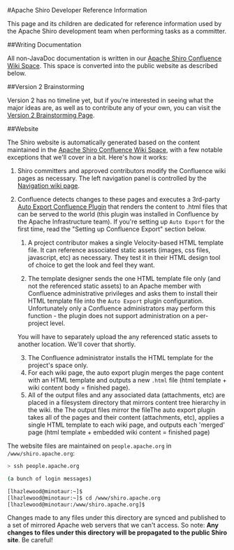 <a name="Developers-ApacheShiroDeveloperReferenceInformation"></a>
#Apache Shiro Developer Reference Information

This page and its children are dedicated for reference information used by the Apache Shiro development team when performing tasks as a committer.

<a name="Developers-WritingDocumentation"></a>
##Writing Documentation

All non-JavaDoc documentation is written in our [Apache Shiro Confluence Wiki Space](https://cwiki.apache.org/confluence/display/SHIRO). This space is converted into the public website as described below.

<a name="Developers-Version2Brainstorming"></a>
##Version 2 Brainstorming

Version 2 has no timeline yet, but if you're interested in seeing what the major ideas are, as well as to contribute any of your own, you can visit the [Version 2 Brainstorming Page](https://cwiki.apache.org/confluence/display/SHIRO/Version+2+Brainstorming).

<a name="Developers-Website"></a>
##Website

The Shiro website is automatically generated based on the content maintained in the [Apache Shiro Confluence Wiki Space](https://cwiki.apache.org/confluence/display/SHIRO), with a few notable exceptions that we'll cover in a bit. Here's how it works:

1.  Shiro committers and approved contributors modify the Confluence wiki pages as necessary. The left navigation panel is controlled by the [Navigation wiki page](https://cwiki.apache.org/confluence/display/SHIRO/Navigation).

2.  Confluence detects changes to these pages and executes a 3rd-party [Auto Export Confluence Plugin](http://code.google.com/p/couldit-autoexport) that renders the content to .html files that can be served to the world (this plugin was installed in Confluence by the Apache Infrastructure team). If you're setting up `Auto Export` for the first time, read the "Setting up Confluence Export" section below.

    1.  A project contributor makes a single Velocity-based HTML template file. It can reference associated static assets (images, css files, javascript, etc) as necessary. They test it in their HTML design tool of choice to get the look and feel they want.
    
    2.  The template designer sends the one HTML template file only (and not the referenced static assets) to an Apache member with Confluence administrative privileges and asks them to install their HTML template file into the `Auto Export` plugin configuration. Unfortunately only a Confluence administrators may perform this function - the plugin does not support administration on a per-project level.
    
    You will have to separately upload the any referenced static assets to another location. We'll cover that shortly.
    
    3.  The Confluence administrator installs the HTML template for the project's space only.
    4.  For each wiki page, the auto export plugin merges the page content with an HTML template and outputs a new `.html` file (html template + wiki content body = finished page).
    5.  All of the output files and any associated data (attachments, etc) are placed in a filesystem directory that mirrors content tree hierarchy in the wiki.
    the The output files mirror the fileThe auto export plugin takes all of the pages and their content (attachments, etc), applies a single HTML template to each wiki page, and outputs each 'merged' page (html template + embedded wiki content = finished page)

The website files are maintained on `people.apache.org` in `/www/shiro.apache.org`:

``` bash
> ssh people.apache.org

(a bunch of login messages)

[lhazlewood@minotaur:~]$
[lhazlewood@minotaur:~]$ cd /www/shiro.apache.org
[lhazlewood@minotaur:/www/shiro.apache.org]$ 
```

Changes made to any files under this directory are synced and published to a set of mirrored Apache web servers that we can't access. So note: **Any changes to files under this directory will be propagated to the public Shiro site**. Be careful!